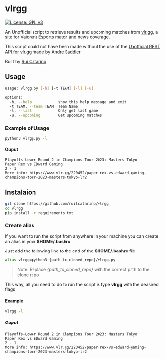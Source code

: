 # vlrgg

[![License: GPL v3](https://img.shields.io/badge/license-MIT-blue.svg)](https://spdx.org/licenses/MIT.html)

An Unofficial script to retrieve results and upcoming matches from [vlr.gg](https://www.vlr.gg/), a site for Valorant Esports match and news coverage.

This script could not have been made without the use of the [Unofficial REST API for vlr.gg](https://github.com/axsddlr/vlrggapi) made by [Andre Saddler](https://github.com/axsddlr/)

Built by [Rui Catarino](https://github.com/ruitcatarino)

## Usage

```bash
usage: vlrgg.py [-h] [-t TEAM] [-l] [-u]

options:
  -h, --help            show this help message and exit
  -t TEAM, --team TEAM  Team Name
  -l, --last            Only get last game
  -u, --upcoming        Get upcoming matches
```

### Example of Usage
```bash
python3 vlrgg.py -l
```
#### Ouput
```
Playoffs-Lower Round 2 in Champions Tour 2023: Masters Tokyo
Paper Rex vs EDward Gaming
2 - 1
More info: https://www.vlr.gg/220452/paper-rex-vs-edward-gaming-champions-tour-2023-masters-tokyo-lr2
```
## Instalaion
```bash
git clone https://github.com/ruitcatarino/vlrgg
cd vlrgg
pip install -r requirements.txt
```
### Create alias
If you want to run the script from anywhere in your machine you can create an alias in your **$HOME/.bashrc**

Just add the following line to the end of the **$HOME/.bashrc** file

```bash
alias vlrgg=python3 {path_to_cloned_repo}/vlrgg.py
```
>Note: Replace *{path_to_cloned_repo}* with the correct path to the clone repo

This way, all you need to do to run the script is type **vlrgg** with the deasired flags

#### Example
```bash
vlrgg -l
```
##### Ouput
```
Playoffs-Lower Round 2 in Champions Tour 2023: Masters Tokyo
Paper Rex vs EDward Gaming
2 - 1
More info: https://www.vlr.gg/220452/paper-rex-vs-edward-gaming-champions-tour-2023-masters-tokyo-lr2
```